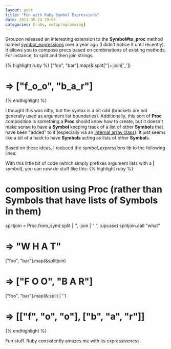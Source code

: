 ```yaml
---
layout: post
title: "Fun with Ruby Symbol Expressions"
date: 2011-05-24 19:02
categories: [ruby, metaprogramming]
---
```

Groupon released an interesting extension to the **Symbol#to_proc** method named [symbol_expressions](https://github.com/groupon/symbol_expressions) over a year ago (I didn't notice it until recently).  It allows you to compose procs based on combinations of existing methods.  For instance, 
to split and then join strings:

{% highlight ruby %}
["foo", "bar"].map(&:split['']+:join['_'])
# => ["f_o_o", "b_a_r"]
{% endhighlight %}

I thought this was nifty, but the syntax is a bit odd (brackets are not generally used as argument list boundaries).  Additionally, this sort of **Proc** composition is something a **Proc** should know how to create, but it doesn't make sense to have a **Symbol** keeping track of a list of other **Symbol**s that have been "added" to it (especially via an [internal array class](https://github.com/groupon/symbol_expressions/blob/master/lib/symbol_expressions.rb#L80)).  It just seems like a bit of a hack to have **Symbols** acting as lists of other **Symbol**s.  

Based on these ideas, I reduced the *symbol_expressions* lib to the following lines:

<script src="https://gist.github.com/989964.js">
</script>

With this little bit of code (which simply prefixes argument lists with a **|** symbol), you can now do stuff like this:
{% highlight ruby %}
# composition using Proc (rather than Symbols that have lists of Symbols in them)
splitjoin = Proc.from_sym(:split | '', :join | " ", :upcase)
splitjoin.call "what"
# => "W H A T"

["foo", "bar"].map(&splitjoin)
# => ["F O O", "B A R"]

["foo", "bar"].map(&:split | '')
# => [["f", "o", "o"], ["b", "a", "r"]]
{% endhighlight %}

Fun stuff.  Ruby consistently amazes me with its expressiveness.
